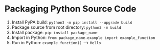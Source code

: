 # Packaging Python Source Code


1. Install PyPA build: `python3 -m pip install --upgrade build`
2. Package source from root directory: `python3 -m build`
3. Install package: `pip install package_name`
4. Import in Python: `from package_name.example import example_function`
5. Run in Python: `example_function()` --> `Hello`